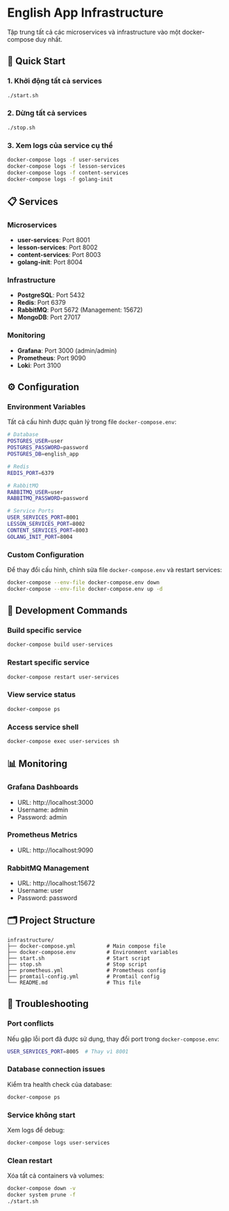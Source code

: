 # English App Infrastructure

Tập trung tất cả các microservices và infrastructure vào một docker-compose duy nhất.

## 🚀 Quick Start

### 1. Khởi động tất cả services
```bash
./start.sh
```

### 2. Dừng tất cả services
```bash
./stop.sh
```

### 3. Xem logs của service cụ thể
```bash
docker-compose logs -f user-services
docker-compose logs -f lesson-services
docker-compose logs -f content-services
docker-compose logs -f golang-init
```

## 📋 Services

### Microservices
- **user-services**: Port 8001
- **lesson-services**: Port 8002  
- **content-services**: Port 8003
- **golang-init**: Port 8004

### Infrastructure
- **PostgreSQL**: Port 5432
- **Redis**: Port 6379
- **RabbitMQ**: Port 5672 (Management: 15672)
- **MongoDB**: Port 27017

### Monitoring
- **Grafana**: Port 3000 (admin/admin)
- **Prometheus**: Port 9090
- **Loki**: Port 3100

## ⚙️ Configuration

### Environment Variables
Tất cả cấu hình được quản lý trong file `docker-compose.env`:

```bash
# Database
POSTGRES_USER=user
POSTGRES_PASSWORD=password
POSTGRES_DB=english_app

# Redis
REDIS_PORT=6379

# RabbitMQ
RABBITMQ_USER=user
RABBITMQ_PASSWORD=password

# Service Ports
USER_SERVICES_PORT=8001
LESSON_SERVICES_PORT=8002
CONTENT_SERVICES_PORT=8003
GOLANG_INIT_PORT=8004
```

### Custom Configuration
Để thay đổi cấu hình, chỉnh sửa file `docker-compose.env` và restart services:

```bash
docker-compose --env-file docker-compose.env down
docker-compose --env-file docker-compose.env up -d
```

## 🔧 Development Commands

### Build specific service
```bash
docker-compose build user-services
```

### Restart specific service
```bash
docker-compose restart user-services
```

### View service status
```bash
docker-compose ps
```

### Access service shell
```bash
docker-compose exec user-services sh
```

## 📊 Monitoring

### Grafana Dashboards
- URL: http://localhost:3000
- Username: admin
- Password: admin

### Prometheus Metrics
- URL: http://localhost:9090

### RabbitMQ Management
- URL: http://localhost:15672
- Username: user
- Password: password

## 🗂️ Project Structure

```
infrastructure/
├── docker-compose.yml          # Main compose file
├── docker-compose.env          # Environment variables
├── start.sh                    # Start script
├── stop.sh                     # Stop script
├── prometheus.yml              # Prometheus config
├── promtail-config.yml         # Promtail config
└── README.md                   # This file
```

## 🐛 Troubleshooting

### Port conflicts
Nếu gặp lỗi port đã được sử dụng, thay đổi port trong `docker-compose.env`:

```bash
USER_SERVICES_PORT=8005  # Thay vì 8001
```

### Database connection issues
Kiểm tra health check của database:

```bash
docker-compose ps
```

### Service không start
Xem logs để debug:

```bash
docker-compose logs user-services
```

### Clean restart
Xóa tất cả containers và volumes:

```bash
docker-compose down -v
docker system prune -f
./start.sh
```
